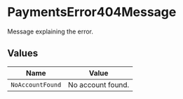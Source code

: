 # PaymentsError404Message

Message explaining the error.


## Values

| Name              | Value             |
| ----------------- | ----------------- |
| `NoAccountFound`  | No account found. |